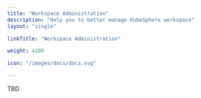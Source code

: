 ```yaml
---
title: "Workspace Administration"
description: "Help you to better manage KubeSphere workspace"
layout: "single"

linkTitle: "Workspace Administration"

weight: 4200

icon: "/images/docs/docs.svg"

---
```


TBD
